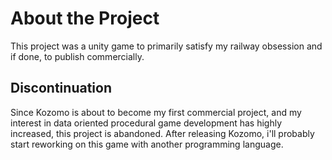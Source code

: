 # About the Project
This project was a unity game to primarily satisfy my railway obsession and if done, to publish commercially.

## Discontinuation
Since Kozomo is about to become my first commercial project, and my interest in data oriented procedural game development has highly increased, this project is abandoned.
After releasing Kozomo, i'll probably start reworking on this game with another programming language.
